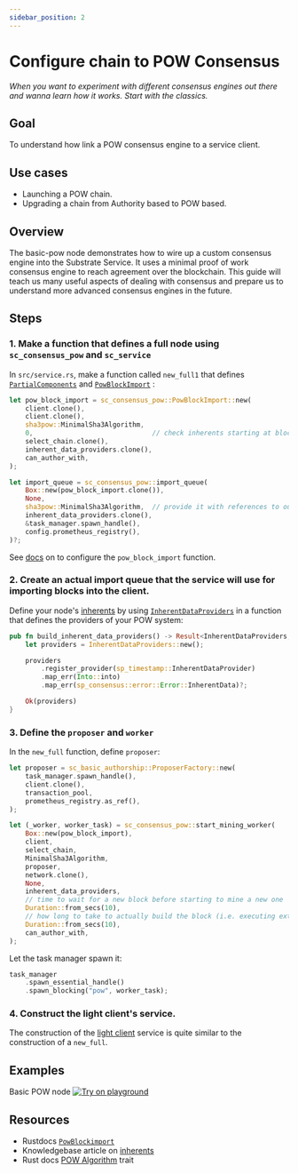 ```yaml
---
sidebar_position: 2
---
```


# Configure chain to POW Consensus

_When you want to experiment with different consensus engines out there and wanna learn how it works. Start with the classics._

## Goal

To understand how link a POW consensus engine to a service client.

## Use cases

- Launching a POW chain.
- Upgrading a chain from Authority based to POW based.

## Overview

The basic-pow node demonstrates how to wire up a custom consensus engine into the Substrate Service. It uses a minimal proof of work consensus engine to reach agreement over the blockchain. This guide will teach us many useful aspects of dealing with consensus and prepare us to understand more advanced consensus engines in the future.

## Steps

### 1. Make a function that defines a full node using `sc_consensus_pow` and `sc_service`

In `src/service.rs`, make a function called `new_full1` that defines [`PartialComponents`](https://crates.parity.io/sc_service/struct.PartialComponents.html) and
[`PowBlockImport`](https://substrate.dev/rustdocs/v3.0.0/sc_consensus_pow/struct.PowBlockImport.html) :

```rust
let pow_block_import = sc_consensus_pow::PowBlockImport::new(
    client.clone(),
    client.clone(),
    sha3pow::MinimalSha3Algorithm,
    0,                              // check inherents starting at block 0
    select_chain.clone(),
    inherent_data_providers.clone(),
    can_author_with,
);

let import_queue = sc_consensus_pow::import_queue(
    Box::new(pow_block_import.clone()),
    None,
    sha3pow::MinimalSha3Algorithm,  // provide it with references to our client
    inherent_data_providers.clone(),
    &task_manager.spawn_handle(),
    config.prometheus_registry(),
)?;
```

See [docs](https://crates.parity.io/sc_consensus_pow/struct.PowBlockImport.html#method.new) on to configure the `pow_block_import` function.

### 2. Create an actual import queue that the service will use for importing blocks into the client.

Define your node's [inherents](https://substrate.dev/docs/en/knowledgebase/learn-substrate/extrinsics#inherents) by using [`InherentDataProviders`](https://crates.parity.io/sp_inherents/struct.InherentDataProviders.html) in a function that defines the providers of your POW system:

```rust
pub fn build_inherent_data_providers() -> Result<InherentDataProviders, ServiceError> {
    let providers = InherentDataProviders::new();

    providers
        .register_provider(sp_timestamp::InherentDataProvider)
        .map_err(Into::into)
        .map_err(sp_consensus::error::Error::InherentData)?;

    Ok(providers)
}
```

### 3. Define the `proposer` and `worker`

In the `new_full` function, define `proposer`:

```rust
let proposer = sc_basic_authorship::ProposerFactory::new(
    task_manager.spawn_handle(),
    client.clone(),
    transaction_pool,
    prometheus_registry.as_ref(),
);

let (_worker, worker_task) = sc_consensus_pow::start_mining_worker(
    Box::new(pow_block_import),
    client,
    select_chain,
    MinimalSha3Algorithm,
    proposer,
    network.clone(),
    None,
    inherent_data_providers,
    // time to wait for a new block before starting to mine a new one
    Duration::from_secs(10),
    // how long to take to actually build the block (i.e. executing extrinsics)
    Duration::from_secs(10),
    can_author_with,
);
```

Let the task manager spawn it:

```rust
task_manager
    .spawn_essential_handle()
    .spawn_blocking("pow", worker_task);
```

### 4. Construct the light client's service.

The construction of the [light client](https://www.parity.io/what-is-a-light-client/) service is quite similar to the construction of a `new_full`.

## Examples

Basic POW node [![Try on playground](https://img.shields.io/badge/Playground-Node_Template-brightgreen?logo=Parity%20Substrate)](https://playground.substrate.dev/?deploy=node-template)

## Resources

- Rustdocs [`PowBlockimport`](https://crates.parity.io/sc_consensus_pow/struct.PowBlockImport.html)
- Knowledgebase article on [inherents](https://substrate.dev/docs/en/knowledgebase/learn-substrate/extrinsics#inherents)
- Rust docs [POW Algorithm](https://crates.parity.io/sc_consensus_pow/trait.PowAlgorithm.html) trait
